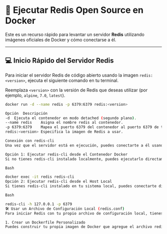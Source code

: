 # 🚀 Ejecutar Redis Open Source en Docker

Este es un recurso rápido para levantar un servidor **Redis** utilizando imágenes oficiales de Docker y cómo conectarse a él.

---

## 💻 Inicio Rápido del Servidor Redis

Para iniciar el servidor Redis de código abierto usando la imagen `redis:<version>`, ejecuta el siguiente comando en tu terminal.

Reemplaza `<version>` con la versión de Redis que deseas utilizar (por ejemplo, `alpine`, `7.0`, `latest`).

```bash
docker run -d --name redis -p 6379:6379 redis:<version>

Opción	Descripción
-d	Ejecuta el contenedor en modo detached (segundo plano).
--name redis	Asigna el nombre redis al contenedor.
-p 6379:6379	Mapea el puerto 6379 del contenedor al puerto 6379 de tu host.
redis:<version>	Especifica la imagen de Redis a usar.

Conexión con redis-cli
Una vez que el servidor está en ejecución, puedes conectarte a él usando la herramienta de línea de comandos redis-cli.

Opción 1: Ejecutar redis-cli desde el Contenedor Docker
Si no tienes redis-cli instalado localmente, puedes ejecutarlo directamente desde el contenedor Docker que acabas de crear:

Bash

docker exec -it redis redis-cli
Opción 2: Ejecutar redis-cli desde el Host Local
Si tienes redis-cli instalado en tu sistema local, puedes conectarte directamente al puerto expuesto:

Bash

redis-cli -h 127.0.0.1 -p 6379
🛠️ Usar un Archivo de Configuración Local (redis.conf)
Para iniciar Redis con tu propio archivo de configuración local, tienes dos métodos principales.

1. Crear un Dockerfile Personalizado
Puedes construir tu propia imagen de Docker que agregue el archivo redis.conf y lo use al iniciar el servidor.

